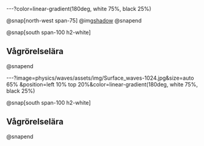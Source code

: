
---?color=linear-gradient(180deg, white 75%, black 25%)

@snap[north-west span-75]
@img[shadow](physics/waves/assets/img/Surface_waves-1024.jpg)
@snapend

@snap[south span-100 h2-white]
## Vågrörelselära
@snapend

---?image=physics/waves/assets/img/Surface_waves-1024.jpg&size=auto 65% &position=left 10% top 20%&color=linear-gradient(180deg, white 75%, black 25%)

@snap[south span-100 h2-white]
## Vågrörelselära
@snapend